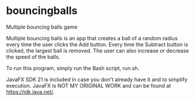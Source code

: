 # bouncingballs
Multiple bouncing balls game

Multiple bouncing balls is an app that creates a ball of a random radius every time the user clicks the Add button. Every time the Subtract button is clicked, the largest ball is removed. The user can also increase or decrease the speed of the balls.

To run this program, simply run the Bash script, run.sh.

JavaFX SDK 21 is included in case you don't already have it and to simplify execution. JavaFX is NOT MY ORIGINAL WORK and can be found at https://jdk.java.net/.
